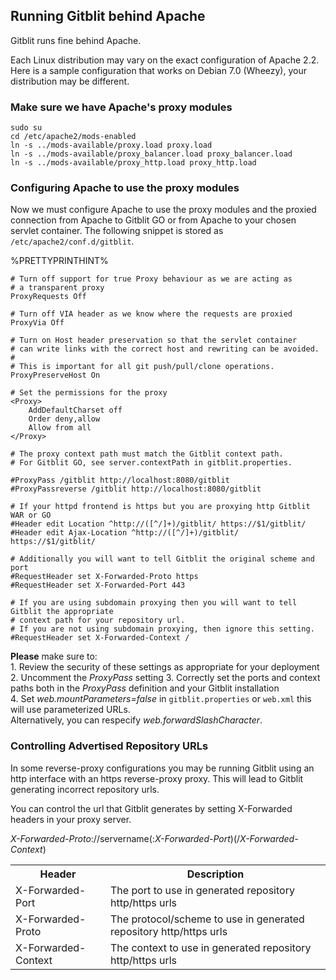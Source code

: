 ## Running Gitblit behind Apache

Gitblit runs fine behind Apache.

Each Linux distribution may vary on the exact configuration of Apache 2.2.  
Here is a sample configuration that works on Debian 7.0 (Wheezy), your distribution may be different.

### Make sure we have Apache's proxy modules

    sudo su
    cd /etc/apache2/mods-enabled
    ln -s ../mods-available/proxy.load proxy.load
    ln -s ../mods-available/proxy_balancer.load proxy_balancer.load
    ln -s ../mods-available/proxy_http.load proxy_http.load

### Configuring Apache to use the proxy modules

Now we must configure Apache to use the proxy modules and  the proxied connection from Apache to Gitblit GO or from Apache to your chosen servlet container.  The following snippet is stored as `/etc/apache2/conf.d/gitblit`.  

%PRETTYPRINTHINT%

    # Turn off support for true Proxy behaviour as we are acting as 
    # a transparent proxy
    ProxyRequests Off
    
    # Turn off VIA header as we know where the requests are proxied
    ProxyVia Off
    
    # Turn on Host header preservation so that the servlet container
    # can write links with the correct host and rewriting can be avoided.
    #
    # This is important for all git push/pull/clone operations.
    ProxyPreserveHost On
    
    # Set the permissions for the proxy
    <Proxy>
        AddDefaultCharset off
        Order deny,allow
        Allow from all
    </Proxy>
    
    # The proxy context path must match the Gitblit context path.
    # For Gitblit GO, see server.contextPath in gitblit.properties.
    
    #ProxyPass /gitblit http://localhost:8080/gitblit
    #ProxyPassreverse /gitblit http://localhost:8080/gitblit
    
    # If your httpd frontend is https but you are proxying http Gitblit WAR or GO
    #Header edit Location ^http://([^/]+)/gitblit/ https://$1/gitblit/
    #Header edit Ajax-Location ^http://([^/]+)/gitblit/ https://$1/gitblit/
    
    # Additionally you will want to tell Gitblit the original scheme and port
    #RequestHeader set X-Forwarded-Proto https
    #RequestHeader set X-Forwarded-Port 443
    
    # If you are using subdomain proxying then you will want to tell Gitblit the appropriate
    # context path for your repository url.
    # If you are not using subdomain proxying, then ignore this setting.
    #RequestHeader set X-Forwarded-Context /


**Please** make sure to:  
    1. Review the security of these settings as appropriate for your deployment
    2. Uncomment the *ProxyPass* setting
    3. Correctly set the ports and context paths both in the *ProxyPass* definition and your Gitblit installation  
    4. Set *web.mountParameters=false* in `gitblit.properties` or `web.xml` this will use parameterized URLs.  
    Alternatively, you can respecify *web.forwardSlashCharacter*.

### Controlling Advertised Repository URLs

In some reverse-proxy configurations you may be running Gitblit using an http interface with an https reverse-proxy proxy.  This will lead to Gitblit generating incorrect repository urls.

You can control the url that Gitblit generates by setting X-Forwarded headers in your proxy server.

*X-Forwarded-Proto*://servername(:*X-Forwarded-Port*)(/*X-Forwarded-Context*)

<table class="table table-bordered">
<tr><th>Header</th><th>Description</th></tr>
<tr><td>X-Forwarded-Port</td><td>The port to use in generated repository http/https urls</td></tr>
<tr><td>X-Forwarded-Proto</td><td>The protocol/scheme to use in generated repository http/https urls</td></tr>
<tr><td>X-Forwarded-Context</td><td>The context to use in generated repository http/https urls</td></tr>
</table>

